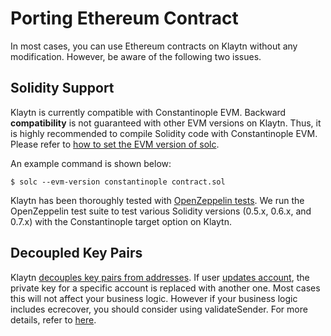 # Porting Ethereum Contract

In most cases, you can use Ethereum contracts on Klaytn without any modification. However, be aware of the following two issues.

## Solidity Support <a id="solidity-support"></a>

Klaytn is currently compatible with Constantinople EVM. 
Backward **compatibility** is not guaranteed with other EVM versions on Klaytn.
Thus, it is highly recommended to compile Solidity code with Constantinople EVM. 
Please refer to [how to set the EVM version of solc](https://solidity.readthedocs.io/en/v0.6.0/using-the-compiler.html?highlight=compatibility#setting-the-evm-version-to-target).


An example command is shown below:

```
$ solc --evm-version constantinople contract.sol
```

Klaytn has been thoroughly tested with [OpenZeppelin tests](https://docs.openzeppelin.com/learn/writing-automated-tests#test-environment). 
We run the OpenZeppelin test suite to test various Solidity versions (0.5.x, 0.6.x, and 0.7.x) with the Constantinople target option on Klaytn.

## Decoupled Key Pairs <a id="decoupled-key-pairs"></a>

Klaytn [decouples key pairs from addresses](../klaytn/design/accounts.md#decoupling-key-pairs-from-addresses). If user [updates account](../klaytn/design/transactions/basic.md#txtypeaccountupdate), the private key for a specific account is replaced with another one. Most cases this will not affect your business logic. However if your business logic includes ecrecover, you should consider using validateSender. For more details, refer to [here](precompiled-contracts.md).
